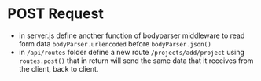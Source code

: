 # POST Request

* in server.js define another function of bodyparser middleware to read form data `bodyParser.urlencoded` before `bodyParser.json()`
* in `/api/routes` folder define a new route `/projects/add/project` using `routes.post()` that in return will send the same data that it receives from the client, back to client.
